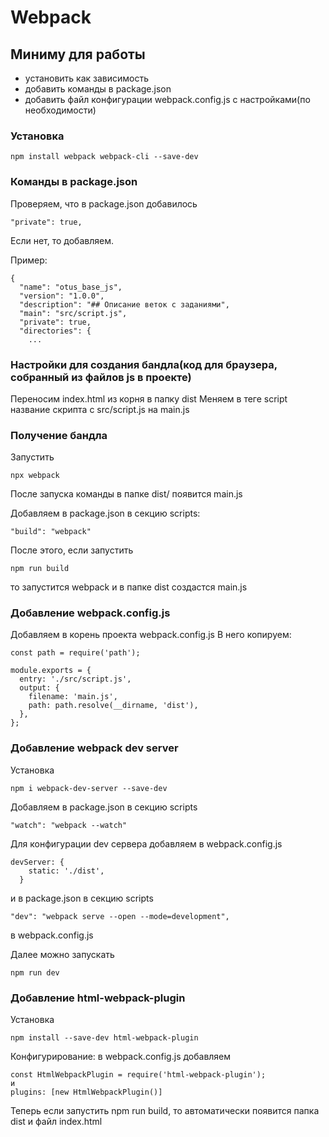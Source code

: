 # Webpack

## Миниму для работы
- установить как зависимость
- добавить команды в package.json
- добавить файл конфигурации webpack.config.js с настройками(по необходимости)

### Установка
```
npm install webpack webpack-cli --save-dev
```

### Команды в package.json
Проверяем, что в package.json добавилось
```
"private": true,
```
Если нет, то добавляем.

Пример:
```
{
  "name": "otus_base_js",
  "version": "1.0.0",
  "description": "## Описание веток с заданиями",
  "main": "src/script.js",
  "private": true,
  "directories": {
    ...
```

### Настройки для создания бандла(код для браузера, собранный из файлов js в проекте)
Переносим index.html из корня в папку dist
Меняем в теге script название скрипта c src/script.js на main.js

### Получение бандла
Запустить 
```
npx webpack
```
После запуска команды в папке dist/ появится main.js

Добавляем в package.json в секцию scripts:
```
"build": "webpack"
```

После этого, если запустить
```
npm run build
```
то запустится webpack и в папке dist создастся main.js


### Добавление webpack.config.js
Добавляем в корень проекта webpack.config.js
В него копируем:
```
const path = require('path');

module.exports = {
  entry: './src/script.js',
  output: {
    filename: 'main.js',
    path: path.resolve(__dirname, 'dist'),
  },
};
```

### Добавление webpack dev server
Установка
```
npm i webpack-dev-server --save-dev
```

Добавляем в package.json в секцию scripts
```
"watch": "webpack --watch"
```
Для конфигурации dev сервера добавляем в webpack.config.js
```
devServer: {
    static: './dist',
  }
```
и в package.json в секцию scripts
```
"dev": "webpack serve --open --mode=development",
```

в webpack.config.js

Далее можно запускать
```
npm run dev
```

### Добавление html-webpack-plugin
Установка
```
npm install --save-dev html-webpack-plugin
```

Конфигурирование:
в webpack.config.js добавляем
```
const HtmlWebpackPlugin = require('html-webpack-plugin');
и
plugins: [new HtmlWebpackPlugin()]
```

Теперь если запустить npm run build, то автоматически появится папка dist и файл index.html